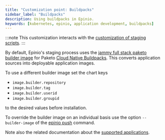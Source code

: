 ```yaml
---
title: "Customization point: Buildpacks"
sidebar_label: "Buildpacks"
description: Using buildpacks in Epinio.
keywords: [kubernetes, epinio, application development, buildpacks]
---
```


:::note
This customization interacts with the [customization of staging scripts](staging-scripts.md).
:::

By default, Epinio's staging process uses the [jammy full stack paketo builder image](https://github.com/paketo-buildpacks/builder-jammy-full) for Paketo [Cloud Native Buildpacks](https://buildpacks.io/).
This converts application sources into deployable application images.

To use a different builder image set the chart keys

- `image.builder.repository`
- `image.builder.tag`
- `image.builder.userid`
- `image.builder.groupid`

to the desired values before installation.

To override the builder image on an individual basis use the option `--builder-image` of the [epinio push](../commands/cli/epinio_push.md) command.

Note also the related documentation about the [supported applications](../supported_applications.md).
